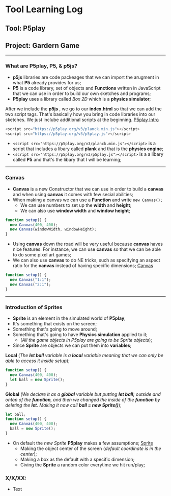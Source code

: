 # Tool Learning Log

## Tool: **P5play**

## Project: **Gardern Game**

---

### What are P5play, P5, & p5js?

* **p5js** libraries are code packeages that we can import the arugment in what **P5** already provides for us;
* **P5** is a code library, set of objects and **Functions** written in JavaScript that we can use in order to build our own sketches and programs;
* **P5play** uses a library called _Box 2D_ which is a **physics simulator**;

After we include the **p5js** , we go to our **index.html** so that we can add the two script tags. That's basically how you bring in code libraries into our sketches. We just inclube additional scripts at the beginning. [P5play Intro](https://editor.p5js.org/kiaram2249/sketches/VtfUHQrwN)

```js
<script src="https://p5play.org/v3/planck.min.js"></script>
<script src="https://p5play.org/v3/p5play.js"></script>
```

* ```<script src="https://p5play.org/v3/planck.min.js"></script>``` is a script that includes a libary called **plank** and that is the **physics engine**;
* ```<script src="https://p5play.org/v3/p5play.js"></script>``` is a a libary called **P5** and that's the libary that I will be learning;

---

### Canvas

* **Canvas** is a new Constructor that we can use in order to build a **canvas** and when using **canvas** it comes with few secial abilities;
* When making a canvas we can use a **Function** and write ```new Canvas();```
   * We can use numbers to set up the **width** and **height**;
   * We can also use **window width** and **window height**;

```js
function setup() {
  new Canvas(400, 400);
  new Canvas(windowWidth, windowHeight);
}
```

* Using **canvas** down the road will be very useful because **canvas** haves nice features. For instance, we can use **canvas** so that we can be able to do some pixel art games;
* We can also use **canvas** to do NE tricks, such as specifying an aspect ratio for the **canvas** instead of having specific dimensions; [Canvas](https://editor.p5js.org/kiaram2249/sketches/VtfUHQrwN)

```js
function setup() {
  new Canvas("1:1");
  new Canvas("2:1");
}
```

---

### Introduction of Sprites

* **Sprite** is an element in the simulated world of **P5play**;
* It's something that exists on the screen;
* Something that's going to move around;
* Something that's going to have **Physics simulation** applied to it;
   * (_All the game objects in P5play are going to be Sprite objects_);
* Since **Sprite** are objects we can put them into **variables**;

**Local**
(_The **let ball** variable is a **local** variable meaning that we can only be able to access it inside setup_); 

```js
function setup() {
  new Canvas(400, 400);
  let ball = new Sprite();
}
```

**Global**
(_We declare it as a **global** variable but putting **let ball;** outside and ontop of the **function**, and then we changed the inside of the **function** by deleting the **let**. Making it now call **ball = new Sprite()**_);

```js
let ball;
function setup() {
  new Canvas(400, 400);
  ball = new Sprite();
}
```

* On default the _new Sprite_ **P5play** makes a few assumptions; [Sprite](https://editor.p5js.org/kiaram2249/sketches/VtfUHQrwN)
   * Making the object center of the screen (_default coordinate is in the center_);
   * Making a box as the default with a specific dimension;
   * Giving the **Sprite** a random color everytime we hit run/play;


### X/X/XX:
* Text


<!-- 
* Links you used today (websites, videos, etc)
* Things you tried, progress you made, etc
* Challenges, a-ha moments, etc
* Questions you still have
* What you're going to try next
-->
